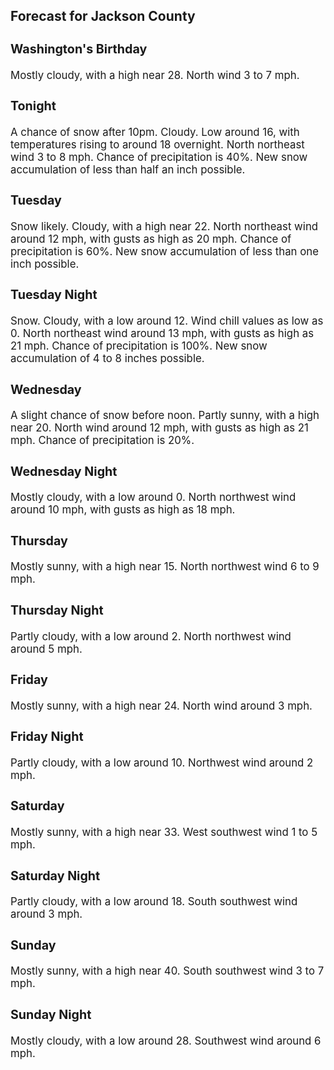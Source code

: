 <div>
   <h2>Forecast for Jackson County</h2>
   <p>
      <div style="font-size:120%">
         <h3>Washington's Birthday</h3>Mostly cloudy, with a high near 28. North wind 3 to 7 mph.<br></div>
   </p>
   <p>
      <div style="font-size:120%">
         <h3>Tonight</h3>A chance of snow after 10pm. Cloudy. Low around 16, with temperatures rising to around 18 overnight. North northeast wind
         3 to 8 mph. Chance of precipitation is 40%. New snow accumulation of less than half an inch possible.<br></div>
   </p>
   <p>
      <div style="font-size:120%">
         <h3>Tuesday</h3>Snow likely. Cloudy, with a high near 22. North northeast wind around 12 mph, with gusts as high as 20 mph. Chance of precipitation
         is 60%. New snow accumulation of less than one inch possible.<br></div>
   </p>
   <p>
      <div style="font-size:120%">
         <h3>Tuesday Night</h3>Snow. Cloudy, with a low around 12. Wind chill values as low as 0. North northeast wind around 13 mph, with gusts as high
         as 21 mph. Chance of precipitation is 100%. New snow accumulation of 4 to 8 inches possible.<br></div>
   </p>
   <p>
      <div style="font-size:120%">
         <h3>Wednesday</h3>A slight chance of snow before noon. Partly sunny, with a high near 20. North wind around 12 mph, with gusts as high as 21
         mph. Chance of precipitation is 20%.<br></div>
   </p>
   <p>
      <div style="font-size:120%">
         <h3>Wednesday Night</h3>Mostly cloudy, with a low around 0. North northwest wind around 10 mph, with gusts as high as 18 mph.<br></div>
   </p>
   <p>
      <div style="font-size:120%">
         <h3>Thursday</h3>Mostly sunny, with a high near 15. North northwest wind 6 to 9 mph.<br></div>
   </p>
   <p>
      <div style="font-size:120%">
         <h3>Thursday Night</h3>Partly cloudy, with a low around 2. North northwest wind around 5 mph.<br></div>
   </p>
   <p>
      <div style="font-size:120%">
         <h3>Friday</h3>Mostly sunny, with a high near 24. North wind around 3 mph.<br></div>
   </p>
   <p>
      <div style="font-size:120%">
         <h3>Friday Night</h3>Partly cloudy, with a low around 10. Northwest wind around 2 mph.<br></div>
   </p>
   <p>
      <div style="font-size:120%">
         <h3>Saturday</h3>Mostly sunny, with a high near 33. West southwest wind 1 to 5 mph.<br></div>
   </p>
   <p>
      <div style="font-size:120%">
         <h3>Saturday Night</h3>Partly cloudy, with a low around 18. South southwest wind around 3 mph.<br></div>
   </p>
   <p>
      <div style="font-size:120%">
         <h3>Sunday</h3>Mostly sunny, with a high near 40. South southwest wind 3 to 7 mph.<br></div>
   </p>
   <p>
      <div style="font-size:120%">
         <h3>Sunday Night</h3>Mostly cloudy, with a low around 28. Southwest wind around 6 mph.<br></div>
   </p>
</div>
